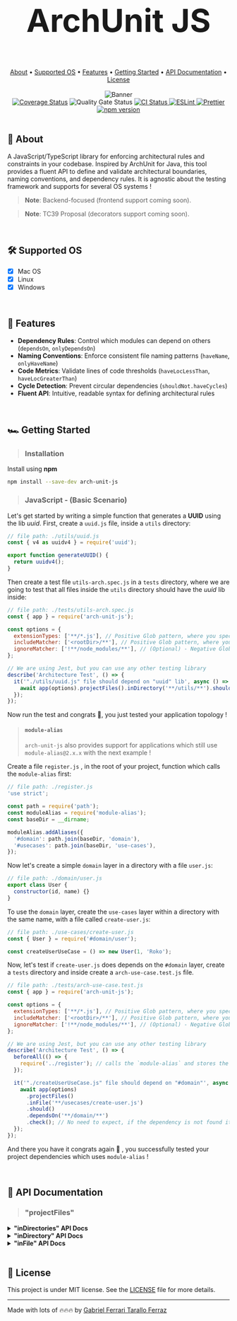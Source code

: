 <div align="center">
  <h1 style="font-size:4.5rem;"> ArchUnit JS</h1>
</div>

<br/>

<div align="center">
  <a href="#page_facing_up-about">About</a> •
  <a href="#hammer_and_wrench-supported-os">Supported OS</a> • 
  <a href="#ledger-features">Features</a> •
  <a href="#racing_car-getting-started">Getting Started</a> •
  <a href="#notebook-api-documentation">API Documentation</a> •
  <a href="#memo-license">License</a>
</div>

<br/>

<div align="center">
  <img src="https://github.com/gftf2011/clean-node-todolist/blob/main/.github/images/background.png" alt="Banner" style="max-width: 100%; height: auto;" />
</div>

<div align="center">
  <a href='https://coveralls.io/github/gftf2011/arch-unit-js?branch=dev'><img src='https://coveralls.io/repos/github/gftf2011/arch-unit-js/badge.svg?branch=dev' alt='Coverage Status' /></a>
  <img src='https://sonarcloud.io/api/project_badges/measure?project=gftf2011_arch-unit-js&metric=alert_status' alt='Quality Gate Status' />
  <a href="https://github.com/gftf2011/arch-unit-js/actions" target="_blank" rel="noopener noreferrer">
    <img src="https://github.com/gftf2011/arch-unit-js/actions/workflows/merge-main.yml/badge.svg" alt="CI Status" />
  </a>
  <a href="https://eslint.org/">
    <img src="https://img.shields.io/badge/ESLint-configured-blue?logo=eslint" alt="ESLint" />
  </a>
  <a href="https://prettier.io/">
    <img src="https://img.shields.io/badge/Prettier-configured-ff69b4?logo=prettier" alt="Prettier" />
  </a>
  <a href="https://www.npmjs.com/package/arch-unit-js">
    <img src="https://img.shields.io/npm/v/arch-unit-js.svg" alt="npm version" />
  </a>
</div>

<br/>

## :page_facing_up: About

A JavaScript/TypeScript library for enforcing architectural rules and constraints in your codebase. Inspired by ArchUnit for Java, this tool provides a fluent API to define and validate architectural boundaries, naming conventions, and dependency rules. It is agnostic about the testing framework and supports for several OS systems !

> **Note**: Backend-focused (frontend support coming soon).

> **Note**: TC39 Proposal (decorators support coming soon).

<br/>

## :hammer_and_wrench: Supported OS

- [x] Mac OS
- [x] Linux
- [x] Windows

<br/>

## :ledger: Features

- **Dependency Rules**: Control which modules can depend on others (`dependsOn`, `onlyDependsOn`)
- **Naming Conventions**: Enforce consistent file naming patterns (`haveName`, `onlyHaveName`)
- **Code Metrics**: Validate lines of code thresholds (`haveLocLessThan`, `haveLocGreaterThan`)
- **Cycle Detection**: Prevent circular dependencies (`shouldNot.haveCycles`)
- **Fluent API**: Intuitive, readable syntax for defining architectural rules

<br/>

## :racing_car: Getting Started

> ### Installation

Install using **npm**

```bash
npm install --save-dev arch-unit-js
```

> ### JavaScript - (Basic Scenario)

Let's get started by writing a simple function that generates a **UUID** using the lib _uuid_. First, create a `uuid.js` file, inside a `utils` directory:

```javascript
// file path: ./utils/uuid.js
const { v4 as uuidv4 } = require('uuid');

export function generateUUID() {
  return uuidv4();
}
```

Then create a test file `utils-arch.spec.js` in a `tests` directory, where we are going to test that all files inside the `utils` directory should have the _uuid_ lib inside:

```javascript
// file path: ./tests/utils-arch.spec.js
const { app } = require('arch-unit-js');

const options = {
  extensionTypes: ['**/*.js'], // Positive Glob pattern, where you specify all extension types your application has
  includeMatcher: ['<rootDir>/**'], // Positive Glob pattern, where you specify all files and directories based on the project <rootDir>
  ignoreMatcher: ['!**/node_modules/**'], // (Optional) - Negative Glob pattern, where you specify all files and directories you do NOT want to check
};

// We are using Jest, but you can use any other testing library
describe('Architecture Test', () => {
  it('"./utils/uuid.js" file should depend on "uuid" lib', async () => {
    await app(options).projectFiles().inDirectory('**/utils/**').should().dependsOn('uuid').check(); // No need to expect, if the dependency is not found it throws an error
  });
});
```

Now run the test and congrats 🥳, you just tested your application topology !

> #### `module-alias`
>
> `arch-unit-js` also provides support for applications which still use `module-alias@2.x.x` with the next example !

Create a file `register.js` , in the root of your project, function which calls the `module-alias` first:

```javascript
// file path: ./register.js
'use strict';

const path = require('path');
const moduleAlias = require('module-alias');
const baseDir = __dirname;

moduleAlias.addAliases({
  '#domain': path.join(baseDir, 'domain'),
  '#usecases': path.join(baseDir, 'use-cases'),
});
```

Now let's create a simple `domain` layer in a directory with a file `user.js`:

```javascript
// file path: ./domain/user.js
export class User {
  constructor(id, name) {}
}
```

To use the `domain` layer, create the `use-cases` layer within a directory with the same name, with a file called `create-user.js`:

```javascript
// file path: ./use-cases/create-user.js
const { User } = require('#domain/user');

const createUserUseCase = () => new User(1, 'Roko');
```

Now, let's test if `create-user.js` does depends on the `#domain` layer, create a `tests` directory and inside create a `arch-use-case.test.js` file.

```javascript
// file path: ./tests/arch-use-case.test.js
const { app } = require('arch-unit-js');

const options = {
  extensionTypes: ['**/*.js'], // Positive Glob pattern, where you specify all extension types your application has
  includeMatcher: ['<rootDir>/**'], // Positive Glob pattern, where you specify all files and directories based on the project <rootDir>
  ignoreMatcher: ['!**/node_modules/**'], // (Optional) - Negative Glob pattern, where you specify all files and directories you do NOT want to check
};

// We are using Jest, but you can use any other testing library
describe('Architecture Test', () => {
  beforeAll(() => {
    require('../register'); // calls the `module-alias` and stores the alias in the node Modules package
  });

  it('"./createUserUseCase.js" file should depend on "#domain"', async () => {
    await app(options)
      .projectFiles()
      .inFile('**/usecases/create-user.js')
      .should()
      .dependsOn('**/domain/**')
      .check(); // No need to expect, if the dependency is not found it throws an error
  });
});
```

And there you have it congrats again 🥳 , you successfully tested your project dependencies which uses `module-alias` !

<br/>

## :notebook: API Documentation

> ### "projectFiles"

<details>
  <summary><b>"inDirectories" API Docs</b></summary>

- [Project Files in Directories Should NOT Depend On Specified Patterns](business/projectFiles/inDirectories/shouldNot/projectFiles_inDirectories_shouldNot_dependsOn_check.md)
- [Project Files in Directories Should NOT Have Cycles](business/projectFiles/inDirectories/shouldNot/projectFiles_inDirectories_shouldNot_haveCycles_check.md)
- [Project Files in Directories Should NOT Have Greater Or Equal L.O.C. (Lines Of Code) Than Specified Value](business/projectFiles/inDirectories/shouldNot/projectFiles_inDirectories_shouldNot_haveLocGreaterOrEqualThan_check.md)
- [Project Files in Directories Should NOT Have Greater L.O.C. (Lines Of Code) Than Specified Value](business/projectFiles/inDirectories/shouldNot/projectFiles_inDirectories_shouldNot_haveLocGreaterThan_check.md)
- [Project Files in Directories Should NOT Have Less Or Equal L.O.C. (Lines Of Code) Than Specified Value](business/projectFiles/inDirectories/shouldNot/projectFiles_inDirectories_shouldNot_haveLocLessOrEqualThan_check.md)
- [Project Files in Directories Should NOT Have Less L.O.C. (Lines Of Code) Than Specified Value](business/projectFiles/inDirectories/shouldNot/projectFiles_inDirectories_shouldNot_haveLocLessThan_check.md)
- [Project Files in Directories Should NOT Have Name with Specified Pattern](business/projectFiles/inDirectories/shouldNot/projectFiles_inDirectories_shouldNot_haveName_check.md)
- [Project Files in Directories Should NOT Only Depend On Specified Patterns](business/projectFiles/inDirectories/shouldNot/projectFiles_inDirectories_shouldNot_onlyDependsOn_check.md)
- [Project Files in Directories Should NOT Only Have Name with Specified Pattern](business/projectFiles/inDirectories/shouldNot/projectFiles_inDirectories_shouldNot_onlyHaveName_check.md)
- [Project Files in Directories Should Depend On Specified Patterns](business/projectFiles/inDirectories/should/projectFiles_inDirectories_should_dependsOn_check.md)
- [Project Files in Directories Should Have Cycles](business/projectFiles/inDirectories/should/projectFiles_inDirectories_should_haveCycles_check.md)
- [Project Files in Directories Should Have Greater Or Equal L.O.C. (Lines Of Code) Than Specified Value](business/projectFiles/inDirectories/should/projectFiles_inDirectories_should_haveLocGreaterOrEqualThan_check.md)
- [Project Files in Directories Should Have Greater L.O.C. (Lines Of Code) Than Specified Value](business/projectFiles/inDirectories/should/projectFiles_inDirectories_should_haveLocGreaterThan_check.md)
- [Project Files in Directories Should Have Less Or Equal L.O.C. (Lines Of Code) Than Specified Value](business/projectFiles/inDirectories/should/projectFiles_inDirectories_should_haveLocLessOrEqualThan_check.md)
- [Project Files in Directories Should Have Less L.O.C. (Lines Of Code) Than Specified Value](business/projectFiles/inDirectories/should/projectFiles_inDirectories_should_haveLocLessThan_check.md)
- [Project Files in Directories Should Have Name with Specified Pattern](business/projectFiles/inDirectories/should/projectFiles_inDirectories_should_haveName_check.md)
- [Project Files in Directories Should Only Depend On Specified Patterns](business/projectFiles/inDirectories/should/projectFiles_inDirectories_should_onlyDependsOn_check.md)
- [Project Files in Directories Should Only Have Name with Specified Pattern](business/projectFiles/inDirectories/should/projectFiles_inDirectories_should_onlyHaveName_check.md)

</details>

<details>
  <summary><b>"inDirectory" API Docs</b></summary>

- [Project Files in Directory Should NOT Depend On Specified Patterns](business/projectFiles/inDirectory/shouldNot/projectFiles_inDirectory_shouldNot_dependsOn_check.md)
- [Project Files in Directory Should NOT Have Cycles](business/projectFiles/inDirectory/shouldNot/projectFiles_inDirectory_shouldNot_haveCycles_check.md)
- [Project Files in Directory Should NOT Have Greater Or Equal L.O.C. (Lines Of Code) Than Specified Value](business/projectFiles/inDirectory/shouldNot/projectFiles_inDirectory_shouldNot_haveLocGreaterOrEqualThan_check.md)
- [Project Files in Directory Should NOT Have Greater L.O.C. (Lines Of Code) Than Specified Value](business/projectFiles/inDirectory/shouldNot/projectFiles_inDirectory_shouldNot_haveLocGreaterThan_check.md)
- [Project Files in Directory Should NOT Have Less Or Equal L.O.C. (Lines Of Code) Than Specified Value](business/projectFiles/inDirectory/shouldNot/projectFiles_inDirectory_shouldNot_haveLocLessOrEqualThan_check.md)
- [Project Files in Directory Should NOT Have Less L.O.C. (Lines Of Code) Than Specified Value](business/projectFiles/inDirectory/shouldNot/projectFiles_inDirectory_shouldNot_haveLocLessThan_check.md)
- [Project Files in Directory Should Not Have Name with Specified Pattern](business/projectFiles/inDirectory/shouldNot/projectFiles_inDirectory_shouldNot_haveName_check.md)
- [Project Files in Directory Should NOT Only Depend On Specific Patterns](business/projectFiles/inDirectory/shouldNot/projectFiles_inDirectory_shouldNot_onlyDependsOn_check.md)
- [Project Files in Directory Should NOT Only Have Names with Specified Pattern](business/projectFiles/inDirectory/shouldNot/projectFiles_inDirectory_shouldNot_onlyHaveName_check.md)
- [Project Files in Directory Should Depend On Specified Patterns](business/projectFiles/inDirectory/should/projectFiles_inDirectory_should_dependsOn_check.md)
- [Project Files in Directory Should Have Cycles](business/projectFiles/inDirectory/should/projectFiles_inDirectory_should_haveCycles_check.md)
- [Project Files in Directory Should Have Greater Or Equal L.O.C. (Lines Of Code) Than Specified Value](business/projectFiles/inDirectory/should/projectFiles_inDirectory_should_haveLocGreaterOrEqualThan_check.md)
- [Project Files in Directory Should Have Greater L.O.C. (Lines Of Code) Than Specified Value](business/projectFiles/inDirectory/should/projectFiles_inDirectory_should_haveLocGreaterThan_check.md)
- [Project Files in Directory Should Have Less Or Equal L.O.C. (Lines Of Code) Than Specified Value](business/projectFiles/inDirectory/should/projectFiles_inDirectory_should_haveLocLessOrEqualThan_check.md)
- [Project Files in Directory Should Have Less L.O.C. (Lines Of Code) Than Specified Value](business/projectFiles/inDirectory/should/projectFiles_inDirectory_should_haveLocLessThan_check.md)
- [Project Files in Directory Should Have Name with Specified Pattern](business/projectFiles/inDirectory/should/projectFiles_inDirectory_should_haveName_check.md)
- [Project Files in Directory Should Only Depend On Specified Patterns](business/projectFiles/inDirectory/should/projectFiles_inDirectory_should_onlyDependsOn_check.md)
- [Project Files in Directory Should Only Have Name with Specified Pattern](business/projectFiles/inDirectory/should/projectFiles_inDirectory_should_onlyHaveName_check.md)

</details>

<details>
  <summary><b>"inFile" API Docs</b></summary>

- [Project Files in File Should NOT Depend On Specified Patterns](business/projectFiles/inFile/shouldNot/projectFiles_inFile_shouldNot_dependsOn_check.md)
- [Project Files in File Should NOT Have Cycles](business/projectFiles/inFile/shouldNot/projectFiles_inFile_shouldNot_haveCycles_check.md)
- [Project Files in File Should NOT Have Greater Or Equal L.O.C. (Lines Of Code) Than Specified Value](business/projectFiles/inFile/shouldNot/projectFiles_inFile_shouldNot_haveLocGreaterOrEqualThan_check.md)
- [Project Files in File Should NOT Have Greater L.O.C. (Lines Of Code) Than Specified Value](business/projectFiles/inFile/shouldNot/projectFiles_inFile_shouldNot_haveLocGreaterThan_check.md)
- [Project Files in File Should NOT Have Less Or Equal L.O.C. (Lines Of Code) Than Specified Value](business/projectFiles/inFile/shouldNot/projectFiles_inFile_shouldNot_haveLocLessOrEqualThan_check.md)
- [Project Files in File Should NOT Have Less L.O.C. (Lines Of Code) Than Specified Value](business/projectFiles/inFile/shouldNot/projectFiles_inFile_shouldNot_haveLocLessThan_check.md)
- [Project Files in File Should NOT Have Name with Specified Pattern](business/projectFiles/inFile/shouldNot/projectFiles_inFile_shouldNot_haveName_check.md)
- [Project Files in File Should NOT Only Depend On Specified Patterns](business/projectFiles/inFile/shouldNot/projectFiles_inFile_shouldNot_onlyDependsOn_check.md)
- [Project Files in File Should NOT Only Have Name with Specified Pattern](business/projectFiles/inFile/shouldNot/projectFiles_inFile_shouldNot_onlyHaveName_check.md)
- [Project Files in File Should Depend On Specified Patterns](business/projectFiles/inFile/should/projectFiles_inFile_should_dependsOn_check.md)
- [Project Files in File Should Have Cycles](business/projectFiles/inFile/should/projectFiles_inFile_should_haveCycles_check.md)
- [Project Files in File Should Have Greater Or Equal L.O.C. (Lines Of Code) Than Specified Value](business/projectFiles/inFile/should/projectFiles_inFile_should_haveLocGreaterOrEqualThan_check.md)
- [Project Files in File Should Have Greater L.O.C. (Lines Of Code) Than Specified Value](business/projectFiles/inFile/should/projectFiles_inFile_should_haveLocGreaterThan_check.md)
- [Project Files in File Should Have Less Or Equal L.O.C. (Lines Of Code) Than Specified Value](business/projectFiles/inFile/should/projectFiles_inFile_should_haveLocLessOrEqualThan_check.md)
- [Project Files in File Should Have Less L.O.C. (Lines Of Code) Than Specified Value](business/projectFiles/inFile/should/projectFiles_inFile_should_haveLocLessThan_check.md)
- [Project Files in File Should Have Name with Specified Pattern](business/projectFiles/inFile/should/projectFiles_inFile_should_haveName_check.md)
- [Project Files in File Should Only Depend On Specified Patterns](business/projectFiles/inFile/should/projectFiles_inFile_should_onlyDependsOn_check.md)
- [Project Files in File Should Only Have Name with Specified Pattern](business/projectFiles/inFile/should/projectFiles_inFile_should_onlyHaveName_check.md)

</details>

<br/>

## :memo: License

This project is under MIT license. See the [LICENSE](LICENSE) file for more details.

---

Made with lots of 🔥🔥🔥 by [Gabriel Ferrari Tarallo Ferraz](https://www.linkedin.com/in/gabriel-ferrari-tarallo-ferraz/)
